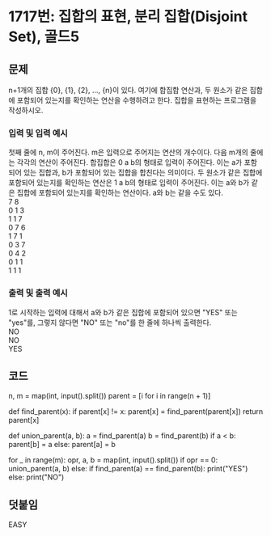 # 1717번: 집합의 표현, 분리 집합(Disjoint Set), 골드5

## 문제
n+1개의 집합 {0}, {1}, {2}, ..., {n}이 있다. 여기에 합집합 연산과, 두 원소가 같은 집합에 포함되어 있는지를 확인하는 연산을 수행하려고 한다. 집합을 표현하는 프로그램을 작성하시오.

### 입력 및 입력 예시
첫째 줄에 n, m이 주어진다. m은 입력으로 주어지는 연산의 개수이다. 다음 m개의 줄에는 각각의 연산이 주어진다. 합집합은 0 a b의 형태로 입력이 주어진다. 이는 a가 포함되어 있는 집합과, b가 포함되어 있는 집합을 합친다는 의미이다. 두 원소가 같은 집합에 포함되어 있는지를 확인하는 연산은 1 a b의 형태로 입력이 주어진다. 이는 a와 b가 같은 집합에 포함되어 있는지를 확인하는 연산이다. a와 b는 같을 수도 있다.   
7 8   
0 1 3   
1 1 7   
0 7 6   
1 7 1   
0 3 7   
0 4 2   
0 1 1   
1 1 1   

### 출력 및 출력 예시
1로 시작하는 입력에 대해서 a와 b가 같은 집합에 포함되어 있으면 "YES" 또는 "yes"를, 그렇지 않다면 "NO" 또는 "no"를 한 줄에 하나씩 출력한다.   
NO   
NO   
YES    

## 코드
  n, m = map(int, input().split())
  parent = [i for i in range(n + 1)]
  
  def find_parent(x):
      if parent[x] != x:
          parent[x] = find_parent(parent[x])
      return parent[x]
  
  def union_parent(a, b):
      a = find_parent(a)
      b = find_parent(b)
      if a < b:
          parent[b] = a
      else:
          parent[a] = b
          
  for _ in range(m):
      opr, a, b = map(int, input().split())
      if opr == 0:
          union_parent(a, b)
      else:
          if find_parent(a) == find_parent(b):
              print("YES")
          else:
              print("NO")

## 덧붙임
EASY
